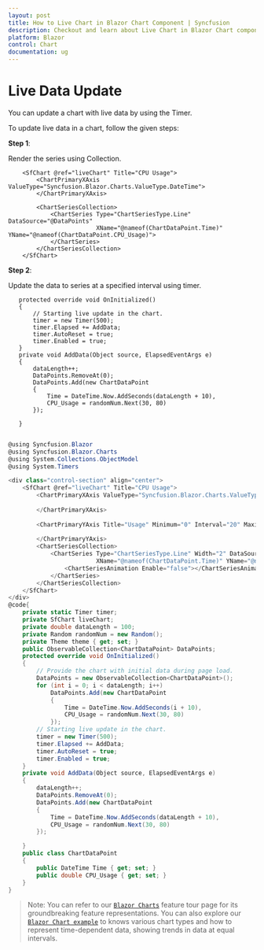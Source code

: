 ```yaml
---
layout: post
title: How to Live Chart in Blazor Chart Component | Syncfusion
description: Checkout and learn about Live Chart in Blazor Chart component of Syncfusion, and more details.
platform: Blazor
control: Chart
documentation: ug
---
```


<!-- markdownlint-disable MD036 -->

# Live Data Update

You can update a chart with live data by using the Timer.

To update live data in a chart, follow the given steps:

**Step 1**:

 Render the series using Collection.

```
    <SfChart @ref="liveChart" Title="CPU Usage">
        <ChartPrimaryXAxis ValueType="Syncfusion.Blazor.Charts.ValueType.DateTime">
        </ChartPrimaryXAxis>

        <ChartSeriesCollection>
            <ChartSeries Type="ChartSeriesType.Line"  DataSource="@DataPoints"
                         XName="@nameof(ChartDataPoint.Time)" YName="@nameof(ChartDataPoint.CPU_Usage)">
            </ChartSeries>
        </ChartSeriesCollection>
    </SfChart>
  ```

**Step 2**:

Update the data to series at a specified interval using timer.

 ```
    protected override void OnInitialized()
    {
        // Starting live update in the chart.
        timer = new Timer(500);
        timer.Elapsed += AddData;
        timer.AutoReset = true;
        timer.Enabled = true;
    }
    private void AddData(Object source, ElapsedEventArgs e)
    {
        dataLength++;
        DataPoints.RemoveAt(0);
        DataPoints.Add(new ChartDataPoint
        {
            Time = DateTime.Now.AddSeconds(dataLength + 10),
            CPU_Usage = randomNum.Next(30, 80)
        });

    }
 ```

```csharp

@using Syncfusion.Blazor
@using Syncfusion.Blazor.Charts
@using System.Collections.ObjectModel
@using System.Timers

<div class="control-section" align="center">
    <SfChart @ref="liveChart" Title="CPU Usage">
        <ChartPrimaryXAxis ValueType="Syncfusion.Blazor.Charts.ValueType.DateTime" LabelFormat="mm:ss" Title="Time (s)">
          
        </ChartPrimaryXAxis>
        
        <ChartPrimaryYAxis Title="Usage" Minimum="0" Interval="20" Maximum="100" LabelFormat="{value}%">
            
        </ChartPrimaryYAxis>
        <ChartSeriesCollection>
            <ChartSeries Type="ChartSeriesType.Line" Width="2" DataSource="@DataPoints"
                         XName="@nameof(ChartDataPoint.Time)" YName="@nameof(ChartDataPoint.CPU_Usage)">
                <ChartSeriesAnimation Enable="false"></ChartSeriesAnimation>
            </ChartSeries>
        </ChartSeriesCollection>
    </SfChart>
</div>
@code{
    private static Timer timer;
    private SfChart liveChart;
    private double dataLength = 100;
    private Random randomNum = new Random();
    private Theme theme { get; set; }
    public ObservableCollection<ChartDataPoint> DataPoints;
    protected override void OnInitialized()
    {
        // Provide the chart with initial data during page load.
        DataPoints = new ObservableCollection<ChartDataPoint>();
        for (int i = 0; i < dataLength; i++)
            DataPoints.Add(new ChartDataPoint
            {
                Time = DateTime.Now.AddSeconds(i + 10),
                CPU_Usage = randomNum.Next(30, 80)
            });
        // Starting live update in the chart.
        timer = new Timer(500);
        timer.Elapsed += AddData;
        timer.AutoReset = true;
        timer.Enabled = true;
    }
    private void AddData(Object source, ElapsedEventArgs e)
    {
        dataLength++;
        DataPoints.RemoveAt(0);
        DataPoints.Add(new ChartDataPoint
        {
            Time = DateTime.Now.AddSeconds(dataLength + 10),
            CPU_Usage = randomNum.Next(30, 80)
        });

    }
    public class ChartDataPoint
    {
        public DateTime Time { get; set; }
        public double CPU_Usage { get; set; }
    }
}

```

> Note: You can refer to our [`Blazor Charts`](https://www.syncfusion.com/blazor-components/blazor-charts) feature tour page for its groundbreaking feature representations. You can also explore our [`Blazor Chart example`](https://blazor.syncfusion.com/demos/chart/line?theme=bootstrap4) to knows various chart types and how to represent time-dependent data, showing trends in data at equal intervals.